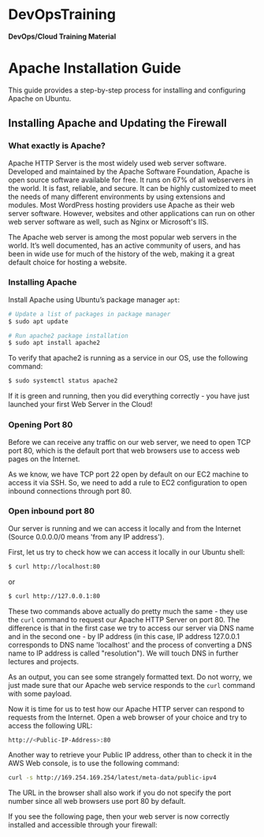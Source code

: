 # DevOpsTraining
**DevOps/Cloud Training Material**

# Apache Installation Guide

This guide provides a step-by-step process for installing and configuring Apache on Ubuntu.

## Installing Apache and Updating the Firewall

### What exactly is Apache?

Apache HTTP Server is the most widely used web server software. Developed and maintained by the Apache Software Foundation, Apache is open source software available for free. It runs on 67% of all webservers in the world. It is fast, reliable, and secure. It can be highly customized to meet the needs of many different environments by using extensions and modules. Most WordPress hosting providers use Apache as their web server software. However, websites and other applications can run on other web server software as well, such as Nginx or Microsoft's IIS.

The Apache web server is among the most popular web servers in the world. It’s well documented, has an active community of users, and has been in wide use for much of the history of the web, making it a great default choice for hosting a website.

### Installing Apache

Install Apache using Ubuntu’s package manager `apt`:

```bash
# Update a list of packages in package manager
$ sudo apt update

# Run apache2 package installation
$ sudo apt install apache2
```
To verify that apache2 is running as a service in our OS, use the following command:

```bash
$ sudo systemctl status apache2
```
If it is green and running, then you did everything correctly - you have just launched your first Web Server in the Cloud!

### Opening Port 80

Before we can receive any traffic on our web server, we need to open TCP port 80, which is the default port that web browsers use to access web pages on the Internet.

As we know, we have TCP port 22 open by default on our EC2 machine to access it via SSH. So, we need to add a rule to EC2 configuration to open inbound connections through port 80.

### Open inbound port 80

Our server is running and we can access it locally and from the Internet (Source 0.0.0.0/0 means 'from any IP address').

First, let us try to check how we can access it locally in our Ubuntu shell:

```bash
$ curl http://localhost:80
```
or
```bash
$ curl http://127.0.0.1:80
```
These two commands above actually do pretty much the same - they use the `curl` command to request our Apache HTTP Server on port 80. The difference is that in the first case we try to access our server via DNS name and in the second one - by IP address (in this case, IP address 127.0.0.1 corresponds to DNS name 'localhost' and the process of converting a DNS name to IP address is called "resolution"). We will touch DNS in further lectures and projects.

As an output, you can see some strangely formatted text. Do not worry, we just made sure that our Apache web service responds to the `curl` command with some payload.

Now it is time for us to test how our Apache HTTP server can respond to requests from the Internet. Open a web browser of your choice and try to access the following URL:

```bash
http://<Public-IP-Address>:80
```
Another way to retrieve your Public IP address, other than to check it in the AWS Web console, is to use the following command:

```bash
curl -s http://169.254.169.254/latest/meta-data/public-ipv4
```
The URL in the browser shall also work if you do not specify the port number since all web browsers use port 80 by default.

If you see the following page, then your web server is now correctly installed and accessible through your firewall:
